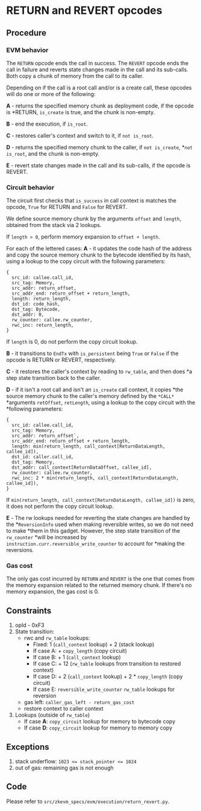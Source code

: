 # RETURN and REVERT opcodes

## Procedure

### EVM behavior

The `RETURN` opcode ends the call in success. The `REVERT` opcode ends the call
in failure and reverts state changes made in the call and its sub-calls. Both
copy a chunk of memory from the call to its caller.

Depending on if the call is a root call and/or is a create call, these opcodes
will do one or more of the following:

**A** - returns the specified memory chunk as deployment code, if the opcode is
*RETURN, `is_create` is true, and the chunk is non-empty.

**B** - end the execution, if `is_root`.

**C** - restores caller's context and switch to it, if `not is_root`.

**D** - returns the specified memory chunk to the caller, if `not is_create`,
*`not is_root`, and the chunk is non-empty.

**E** - revert state changes made in the call and its sub-calls, if the opcode
is REVERT.

### Circuit behavior

The circuit first checks that `is_success` in call context is matches the
opcode, `True` for RETURN and `False` for REVERT.

We define source memory chunk by the arguments `offset` and `length`, obtained
from the stack via 2 lookups.

If `length > 0`, perform memory expansion to `offset + length`.

For each of the lettered cases:
**A** - it updates the code hash of the address and copy the source memory chunk
to the bytecode identified by its hash, using a lookup to the copy circuit with
the following parameters:
```
{
  src_id: callee.call_id,
  src_tag: Memory,
  src_addr: return_offset,
  src_addr_end: return_offset + return_length,
  length: return_length,
  dst_id: code_hash,
  dst_tag: Bytecode,
  dst_addr: 0,
  rw_counter: callee.rw_counter,
  rwc_inc: return_length,
}
```
If `length` is 0, do not perform the copy circuit lookup.

**B** - it transitions to `EndTx` with `is_persistent` being `True` or `False`
if the opcode is RETURN or REVERT, respectively.

**C** - it restores the caller's context by reading to `rw_table`, and then does
*a step state transition back to the caller.

**D** - if it isn't a root call and isn't an `is_create` call context, it copies
*the source memory chunk to the caller's memory defined by the `*CALL*`
*arguments `retOffset`, `retLength`, using a lookup to the copy circuit with the
*following parameters:
```
{
  src_id: callee.call_id,
  src_tag: Memory,
  src_addr: return_offset`,
  src_addr_end: return_offset + return_length,
  length: min(return_length, call_context[ReturnDataLength, callee_id]),
  dst_id: caller.call_id,
  dst_tag: Memory,
  dst_addr: call_context[ReturnDataOffset, callee_id],
  rw_counter: callee.rw_counter,
  rwc_inc: 2 * min(return_length, call_context[ReturnDataLength, callee_id]),
}
```
If `min(return_length, call_context[ReturnDataLength, callee_id])` is zero, it
does not perform the copy circuit lookup.

**E** - The rw lookups needed for reverting the state changes are handled by the
*`ReversionInfo` used when making reversible writes, so we do not need to make
*them in this gadget. However, the step state transition of the `rw_counter`
*will be increased by `instruction.curr.reversible_write_counter` to account for
*making the reversions.

### Gas cost

The only gas cost incurred by `RETURN` and `REVERT` is the one that comes from
the memory expansion related to the returned memory chunk. If there's no memory
expansion, the gas cost is 0.

## Constraints

1. opId - 0xF3
2. State transition:
    - rwc and `rw_table` lookups:
        - Fixed: 1 (`call_context` lookup) + 2 (stack lookup)
        - If case A: + `copy_length` (copy circuit)
        - If case B: + 1 (`call_context` lookup)
        - If case C: + 12 (`rw_table` lookups from transition to restored context)
        - If case D: + 2 (`call_context` lookup) + 2 * `copy_length` (copy circuit)
        - If case E: `reversible_write_counter` `rw_table` lookups for reversion
    - gas left: `caller_gas_left - return_gas_cost`
    - restore context to caller context
3. Lookups (outside of `rw_table`)
    - If case **A**: `copy_circuit` lookup for memory to bytecode copy
    - If case **D**: `copy_circuit` lookup for memory to memory copy

## Exceptions

1. stack underflow: `1023 <= stack_pointer <= 1024`
2. out of gas: remaining gas is not enough

## Code

Please refer to `src/zkevm_specs/evm/execution/return_revert.py`.
